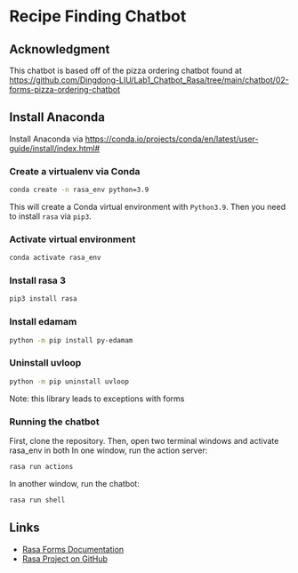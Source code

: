 # Recipe Finding Chatbot
## Acknowledgment
This chatbot is based off of the pizza ordering chatbot found at https://github.com/Dingdong-LIU/Lab1_Chatbot_Rasa/tree/main/chatbot/02-forms-pizza-ordering-chatbot

## Install Anaconda
Install Anaconda via https://conda.io/projects/conda/en/latest/user-guide/install/index.html#

### Create a virtualenv via Conda
```bash
conda create -n rasa_env python=3.9
```
This will create a Conda virtual environment with <code>Python3.9</code>. Then you need to install <code>rasa</code> via <code>pip3</code>.

### Activate virtual environment
```bash
conda activate rasa_env
```
### Install rasa 3
```bash
pip3 install rasa
```

### Install edamam
```bash
python -m pip install py-edamam
```

### Uninstall uvloop
```bash
python -m pip uninstall uvloop
```
Note: this library leads to exceptions with forms

### Running the chatbot
First, clone the repository.
Then, open two terminal windows and activate rasa_env in both
In one window, run the action server:
```bash
rasa run actions
```

In another window, run the chatbot:
```bash
rasa run shell
```

## Links


*   [Rasa Forms Documentation](https://rasa.com/docs/rasa/forms)
*   [Rasa Project on GitHub](https://github.com/RasaHQ/conversationl-ai-course-3.x/tree/main/video-09-1-basic-forms)
